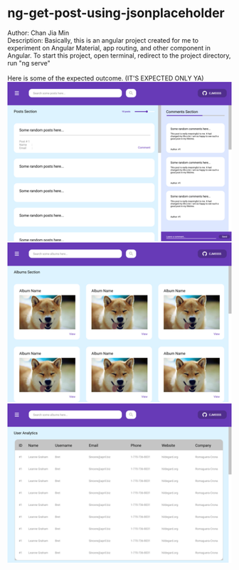 # ng-get-post-using-jsonplaceholder
 Author: Chan Jia Min <br/>
 Description: Basically, this is an angular project created for me to experiment on Angular Material, app routing, and other component in Angular. To start this project, open terminal, redirect to the project directory, run "ng serve"
 <br/><br/>
 Here is some of the expected outcome. (IT'S EXPECTED ONLY YA)
<img src="https://github.com/CJM5555/ng-get-post-using-jsonplaceholder/blob/master/sketches%20on%20expected%20outcome/Desktop%20-%201.png"/>
<img src="https://github.com/CJM5555/ng-get-post-using-jsonplaceholder/blob/master/sketches%20on%20expected%20outcome/Desktop%20-%202.png"/>
<img src="https://github.com/CJM5555/ng-get-post-using-jsonplaceholder/blob/master/sketches%20on%20expected%20outcome/Desktop%20-%203.png"/>
